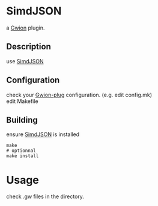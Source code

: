 # SimdJSON
  a [Gwion](https://github.com/Gwion/Gwion) plugin.  
## Description
use [SimdJSON](https://github.com/.../SimdJSON)
## Configuration
check your [Gwion-plug](https://github.com/Gwion/gwion-plug) configuration. (e.g. edit config.mk)  
edit Makefile
## Building
ensure [SimdJSON](https://github.com/.../SimdJSON) is installed
```
make
# optionnal
make install
```
# Usage
check .gw files in the directory.
